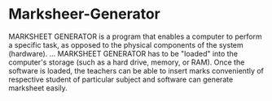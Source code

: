 # Marksheer-Generator

MARKSHEET GENERATOR is a program that enables a computer to perform a specific task, as opposed to the physical components of the system (hardware). ... MARKSHEET GENERATOR has to be "loaded" into the computer's storage (such as a hard drive, memory, or RAM). Once the software is loaded, the teachers can be able to insert marks conveniently of respective student of particular subject and software can generate marksheet easily.
